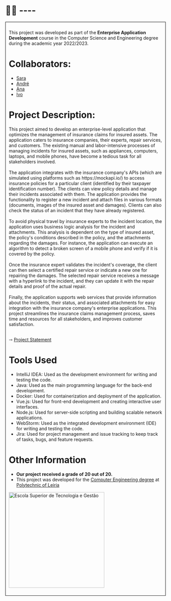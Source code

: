 <h1>👨‍🔧 ----</h1>

<div style="border: 1px solid black; padding: 10px;">
<p>This project was developed as part of the <strong>Enterprise Application Development</strong> course in the Computer Science and Engineering degree during the academic year 2022/2023.
<h1>Collaborators:</h1>
<ul>
<li><a href="https://github.com/sfilipa">Sara</a></li>
<li><a href="https://github.com/andrepintoo">André</a></li>
<li><a href="https://github.com/Yunikyon">Ana</a></li>
<li><a href="https://github.com/ivoafonsobispo">Ivo</a></li>
</ul>
<h1>Project Description:</h1>
This project aimed to develop an enterprise-level application that optimizes the management of insurance claims for insured assets. The application caters to insurance companies, their experts, repair services, and customers. The existing manual and labor-intensive processes of managing incidents for insured assets, such as appliances, computers, laptops, and mobile phones, have become a tedious task for all stakeholders involved. 
<br><br>
The application integrates with the insurance company's APIs (which are simulated using platforms such as https://mockapi.io/) to access insurance policies for a particular client (identified by their taxpayer identification number). The clients can view policy details and manage their incidents associated with them. The application provides the functionality to register a new incident and attach files in various formats (documents, images of the insured asset and damages). Clients can also check the status of an incident that they have already registered. 
<br><br>
To avoid physical travel by insurance experts to the incident location, the application uses business logic analysis for the incident and attachments. This analysis is dependent on the type of insured asset, the policy's conditions described in the policy, and the attachments regarding the damages. For instance, the application can execute an algorithm to detect a broken screen of a mobile phone and verify if it is covered by the policy. 
<br><br>
Once the insurance expert validates the incident's coverage, the client can then select a certified repair service or indicate a new one for repairing the damages. The selected repair service receives a message with a hyperlink to the incident, and they can update it with the repair details and proof of the actual repair. 
<br><br>
Finally, the application supports web services that provide information about the incidents, their status, and associated attachments for easy integration with the insurance company's enterprise applications. This project streamlines the insurance claims management process, saves time and resources for all stakeholders, and improves customer satisfaction.
<br><br>
<p>&#8702; <a href="https://github.com/sfilipa/Project-DAE/blob/main/DAE-2022-23-1S-ENUNCIADO_PROJETO.pdf">Project Statement</a></p>
<h1>Tools Used</h1>
<ul>
<li>IntelliJ IDEA: Used as the development environment for writing and testing the code.</li>
<li>Java: Used as the main programming language for the back-end development.</li>
<li>Docker: Used for containerization and deployment of the application.</li>
<li>Vue.js: Used for front-end development and creating interactive user interfaces.</li>
<li>Node.js: Used for server-side scripting and building scalable network applications.</li>
<li>WebStorm: Used as the integrated development environment (IDE) for writing and testing the code.</li>
<li>Jira: Used for project management and issue tracking to keep track of tasks, bugs, and feature requests.</li>
</ul>

<h1>Other Information</h1>
<ul>
  <li><strong>Our project received a grade of 20 out of 20.</strong></li>
  <li>This project was developed for the <a href="https://www.ipleiria.pt/curso/licenciatura-em-engenharia-informatica/" rel="nofollow">Computer Engineering degree</a> at <a href="https://www.ipleiria.pt" rel="nofollow">Polytechnic of Leiria</a></li>
</ul>
<p><a href="https://www.ipleiria.pt/estg/" rel="nofollow"><img src="https://camo.githubusercontent.com/f11c2f47a7221ed3eb4c80f84fe7c67414e23377aff6c6af3182c88624fbbbea/68747470733a2f2f7777772e69706c65697269612e70742f6e6f726d617367726166696361732f77702d636f6e74656e742f75706c6f6164732f73697465732f38302f323031372f30392f657374675f682d30312e6a7067" width="300" alt="Escola Superior de Tecnologia e Gestão" title="Escola Superior de Tecnologia e Gestão" data-canonical-src="https://www.ipleiria.pt/normasgraficas/wp-content/uploads/sites/80/2017/09/estg_h-01.jpg" style="max-width: 100%;"></a></p>
</div>
